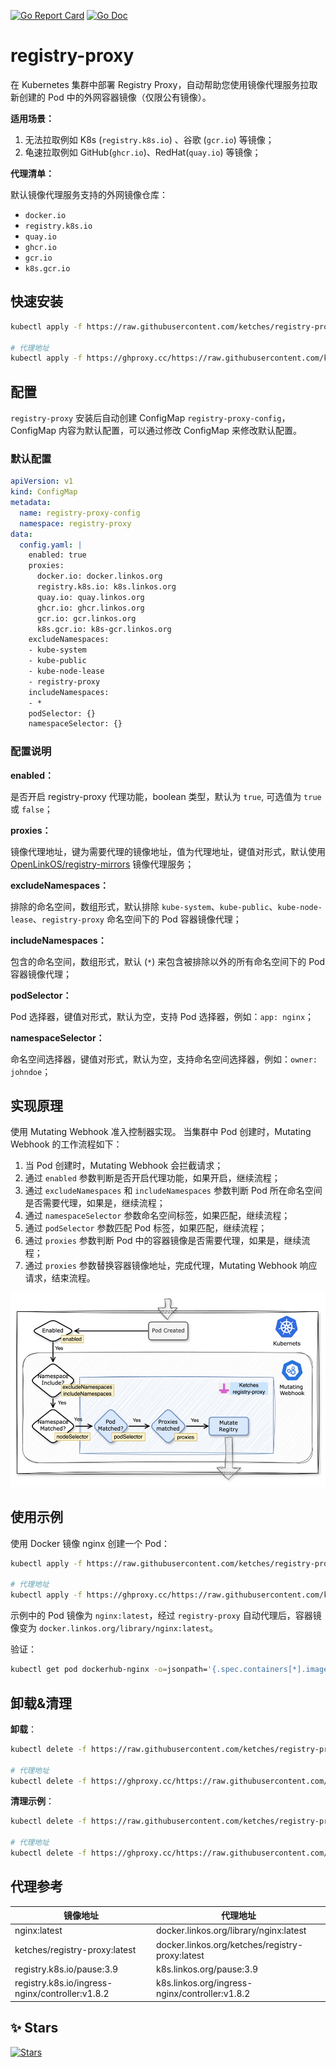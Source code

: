 [![Go Report Card](https://goreportcard.com/badge/github.com/ketches/registry-proxy)](https://goreportcard.com/report/github.com/ketches/registry-proxy)
[![Go Doc](https://pkg.go.dev/badge/github.com/ketches/registry-proxy)](https://pkg.go.dev/github.com/ketches/registry-proxy)

# registry-proxy

在 Kubernetes 集群中部署 Registry Proxy，自动帮助您使用镜像代理服务拉取新创建的 Pod 中的外网容器镜像（仅限公有镜像）。

**适用场景：**

1. 无法拉取例如 K8s (`registry.k8s.io`) 、谷歌 (`gcr.io`) 等镜像；
2. 龟速拉取例如 GitHub(`ghcr.io`)、RedHat(`quay.io`) 等镜像；

**代理清单：**

默认镜像代理服务支持的外网镜像仓库：

- `docker.io`
- `registry.k8s.io`
- `quay.io`
- `ghcr.io`
- `gcr.io`
- `k8s.gcr.io`

## 快速安装

```bash
kubectl apply -f https://raw.githubusercontent.com/ketches/registry-proxy/refs/heads/master/deploy/manifests.yaml

# 代理地址
kubectl apply -f https://ghproxy.cc/https://raw.githubusercontent.com/ketches/registry-proxy/refs/heads/master/deploy/manifests.yaml
```

## 配置

`registry-proxy` 安装后自动创建 ConfigMap `registry-proxy-config`，ConfigMap 内容为默认配置，可以通过修改 ConfigMap 来修改默认配置。

### 默认配置

```yaml
apiVersion: v1
kind: ConfigMap
metadata:
  name: registry-proxy-config
  namespace: registry-proxy
data:
  config.yaml: |
    enabled: true
    proxies:
      docker.io: docker.linkos.org
      registry.k8s.io: k8s.linkos.org
      quay.io: quay.linkos.org
      ghcr.io: ghcr.linkos.org
      gcr.io: gcr.linkos.org
      k8s.gcr.io: k8s-gcr.linkos.org
    excludeNamespaces:
    - kube-system
    - kube-public
    - kube-node-lease
    - registry-proxy
    includeNamespaces:
    - *
    podSelector: {}
    namespaceSelector: {}
```

### 配置说明

**enabled：**

是否开启 registry-proxy 代理功能，boolean 类型，默认为 `true`, 可选值为 `true` 或 `false`；

**proxies：**

镜像代理地址，键为需要代理的镜像地址，值为代理地址，键值对形式，默认使用 [OpenLinkOS/registry-mirrors](https://github.com/OpenLinkOS/registry-mirrors) 镜像代理服务；

**excludeNamespaces：**

排除的命名空间，数组形式，默认排除 `kube-system`、`kube-public`、`kube-node-lease`、`registry-proxy` 命名空间下的 Pod 容器镜像代理；

**includeNamespaces：**

包含的命名空间，数组形式，默认 (`*`) 来包含被排除以外的所有命名空间下的 Pod 容器镜像代理；

**podSelector：**

Pod 选择器，键值对形式，默认为空，支持 Pod 选择器，例如：`app: nginx`；

**namespaceSelector：**

命名空间选择器，键值对形式，默认为空，支持命名空间选择器，例如：`owner: johndoe`；

## 实现原理

使用 Mutating Webhook 准入控制器实现。 当集群中 Pod 创建时，Mutating Webhook 的工作流程如下：

1. 当 Pod 创建时，Mutating Webhook 会拦截请求；
2. 通过 `enabled` 参数判断是否开启代理功能，如果开启，继续流程；
3. 通过 `excludeNamespaces` 和 `includeNamespaces` 参数判断 Pod 所在命名空间是否需要代理，如果是，继续流程；
4. 通过 `namespaceSelector` 参数命名空间标签，如果匹配，继续流程；
5. 通过 `podSelector` 参数匹配 Pod 标签，如果匹配，继续流程；
6. 通过 `proxies` 参数判断 Pod 中的容器镜像是否需要代理，如果是，继续流程；
7. 通过 `proxies` 参数替换容器镜像地址，完成代理，Mutating Webhook 响应请求，结束流程。

![schematic.png](./docs/images/schematic.png)

## 使用示例

使用 Docker 镜像 nginx 创建一个 Pod：

```bash
kubectl apply -f https://raw.githubusercontent.com/ketches/registry-proxy/refs/heads/master/examples/dockerhub-nginx.yaml

# 代理地址
kubectl apply -f https://ghproxy.cc/https://raw.githubusercontent.com/ketches/registry-proxy/refs/heads/master/examples/dockerhub-nginx.yaml
```

示例中的 Pod 镜像为 `nginx:latest`，经过 `registry-proxy` 自动代理后，容器镜像变为 `docker.linkos.org/library/nginx:latest`。

验证：

```bash
kubectl get pod dockerhub-nginx -o=jsonpath='{.spec.containers[*].image}'
```

## 卸载&清理

**卸载**：

```bash
kubectl delete -f https://raw.githubusercontent.com/ketches/registry-proxy/refs/heads/master/deploy/manifests.yaml

# 代理地址
kubectl delete -f https://ghproxy.cc/https://raw.githubusercontent.com/ketches/registry-proxy/refs/heads/master/deploy/manifests.yaml
```

**清理示例**：

```bash
kubectl delete -f https://raw.githubusercontent.com/ketches/registry-proxy/refs/heads/master/examples/dockerhub-nginx.yaml

# 代理地址
kubectl delete -f https://ghproxy.cc/https://raw.githubusercontent.com/ketches/registry-proxy/refs/heads/master/examples/dockerhub-nginx.yaml
```

## 代理参考

| 镜像地址 | 代理地址 |
| --- | --- |
| nginx:latest | docker.linkos.org/library/nginx:latest |
| ketches/registry-proxy:latest | docker.linkos.org/ketches/registry-proxy:latest |
| registry.k8s.io/pause:3.9 | k8s.linkos.org/pause:3.9 |
| registry.k8s.io/ingress-nginx/controller:v1.8.2 | k8s.linkos.org/ingress-nginx/controller:v1.8.2 |

## ✨ Stars

[![Stars](https://starchart.cc/ketches/registry-proxy.svg)](https://starchart.cc/ketches/registry-proxy)
